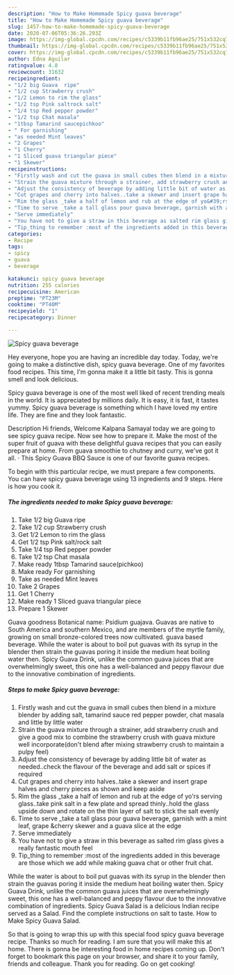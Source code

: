 ```yaml
---
description: "How to Make Homemade Spicy guava beverage"
title: "How to Make Homemade Spicy guava beverage"
slug: 1457-how-to-make-homemade-spicy-guava-beverage
date: 2020-07-06T05:36:26.293Z
image: https://img-global.cpcdn.com/recipes/c5339b11fb96ae25/751x532cq70/spicy-guava-beverage-recipe-main-photo.jpg
thumbnail: https://img-global.cpcdn.com/recipes/c5339b11fb96ae25/751x532cq70/spicy-guava-beverage-recipe-main-photo.jpg
cover: https://img-global.cpcdn.com/recipes/c5339b11fb96ae25/751x532cq70/spicy-guava-beverage-recipe-main-photo.jpg
author: Edna Aguilar
ratingvalue: 4.8
reviewcount: 31632
recipeingredient:
- "1/2 big Guava  ripe"
- "1/2 cup Strawberry crush"
- "1/2 Lemon to rim the glass"
- "1/2 tsp Pink saltrock salt"
- "1/4 tsp Red pepper powder"
- "1/2 tsp Chat masala"
- "1tbsp Tamarind saucepichkoo"
- " For garnishing"
- "as needed Mint leaves"
- "2 Grapes"
- "1 Cherry"
- "1 Sliced guava triangular piece"
- "1 Skewer"
recipeinstructions:
- "Firstly wash and cut the guava in small cubes then blend in a mixture blender by adding salt, tamarind sauce red pepper powder, chat masala and little by little water"
- "Strain the guava mixture through a strainer, add strawberry crush and give a good mix to combine the strawberry crush with guava mixture well incorporate(don&#39;t blend after mixing strawberry crush to maintain a pulpy feel)"
- "Adjust the consistency of beverage by adding little bit of water as needed..check the flavour of the beverage and add salt or spices if required"
- "Cut grapes and cherry into halves..take a skewer and insert grape halves and cherry pieces as shown and keep aside"
- "Rim the glass _take a half of lemon and rub at the edge of yo&#39;rs serving glass..take pink salt in a few plate and spread thinly..hold the glass upside down and rotate on the thin layer of salt to stick the salt evenly"
- "Time to serve _take a tall glass pour guava beverage, garnish with a mint leaf, grape &amp;cherry skewer and a guava slice at the edge"
- "Serve immediately"
- "You have not to give a straw in this beverage as salted rim glass gives a really fantastic mouth feel"
- "Tip_thing to remember :most of the ingredients added in this beverage are those which we add while making guava chat or other fruit chat."
categories:
- Recipe
tags:
- spicy
- guava
- beverage

katakunci: spicy guava beverage 
nutrition: 255 calories
recipecuisine: American
preptime: "PT23M"
cooktime: "PT40M"
recipeyield: "1"
recipecategory: Dinner

---
```



![Spicy guava beverage](https://img-global.cpcdn.com/recipes/c5339b11fb96ae25/751x532cq70/spicy-guava-beverage-recipe-main-photo.jpg)

Hey everyone, hope you are having an incredible day today. Today, we're going to make a distinctive dish, spicy guava beverage. One of my favorites food recipes. This time, I'm gonna make it a little bit tasty. This is gonna smell and look delicious.

Spicy guava beverage is one of the most well liked of recent trending meals in the world. It is appreciated by millions daily. It is easy, it is fast, it tastes yummy. Spicy guava beverage is something which I have loved my entire life. They are fine and they look fantastic.

Description Hi friends, Welcome Kalpana Samayal today we are going to see spicy guava recipe. Now see how to prepare it. Make the most of the super fruit of guava with these delightful guava recipes that you can easily prepare at home. From guava smoothie to chutney and curry, we&#39;ve got it all. · This Spicy Guava BBQ Sauce is one of our favorite guava recipes.


To begin with this particular recipe, we must prepare a few components. You can have spicy guava beverage using 13 ingredients and 9 steps. Here is how you cook it.

<!--inarticleads1-->

##### The ingredients needed to make Spicy guava beverage:

1. Take 1/2 big Guava  ripe
1. Take 1/2 cup Strawberry crush
1. Get 1/2 Lemon to rim the glass
1. Get 1/2 tsp Pink salt/rock salt
1. Take 1/4 tsp Red pepper powder
1. Take 1/2 tsp Chat masala
1. Make ready 1tbsp Tamarind sauce(pichkoo)
1. Make ready  For garnishing
1. Take as needed Mint leaves
1. Take 2 Grapes
1. Get 1 Cherry
1. Make ready 1 Sliced guava triangular piece
1. Prepare 1 Skewer


Guava goodness Botanical name: Psidium guajava. Guavas are native to South America and southern Mexico, and are members of the myrtle family, growing on small bronze-colored trees now cultivated. guava based beverage. While the water is about to boil put guavas with its syrup in the blender then strain the guavas poring it inside the medium heat boiling water then. Spicy Guava Drink, unlike the common guava juices that are overwhelmingly sweet, this one has a well-balanced and peppy flavour due to the innovative combination of ingredients. 

<!--inarticleads2-->

##### Steps to make Spicy guava beverage:

1. Firstly wash and cut the guava in small cubes then blend in a mixture blender by adding salt, tamarind sauce red pepper powder, chat masala and little by little water
1. Strain the guava mixture through a strainer, add strawberry crush and give a good mix to combine the strawberry crush with guava mixture well incorporate(don&#39;t blend after mixing strawberry crush to maintain a pulpy feel)
1. Adjust the consistency of beverage by adding little bit of water as needed..check the flavour of the beverage and add salt or spices if required
1. Cut grapes and cherry into halves..take a skewer and insert grape halves and cherry pieces as shown and keep aside
1. Rim the glass _take a half of lemon and rub at the edge of yo&#39;rs serving glass..take pink salt in a few plate and spread thinly..hold the glass upside down and rotate on the thin layer of salt to stick the salt evenly
1. Time to serve _take a tall glass pour guava beverage, garnish with a mint leaf, grape &amp;cherry skewer and a guava slice at the edge
1. Serve immediately
1. You have not to give a straw in this beverage as salted rim glass gives a really fantastic mouth feel
1. Tip_thing to remember :most of the ingredients added in this beverage are those which we add while making guava chat or other fruit chat.


While the water is about to boil put guavas with its syrup in the blender then strain the guavas poring it inside the medium heat boiling water then. Spicy Guava Drink, unlike the common guava juices that are overwhelmingly sweet, this one has a well-balanced and peppy flavour due to the innovative combination of ingredients. Spicy Guava Salad is a delicious Indian recipe served as a Salad. Find the complete instructions on salt to taste. How to Make Spicy Guava Salad. 

So that is going to wrap this up with this special food spicy guava beverage recipe. Thanks so much for reading. I am sure that you will make this at home. There is gonna be interesting food in home recipes coming up. Don't forget to bookmark this page on your browser, and share it to your family, friends and colleague. Thank you for reading. Go on get cooking!
